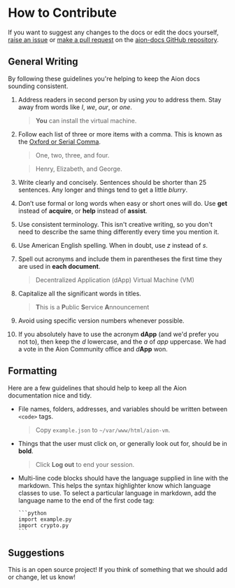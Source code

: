 # How to Contribute

If you want to suggest any changes to the docs or edit the docs yourself, [raise an issue](https://github.com/mohnjatthews/aion-docs/issues) or [make a pull request](https://github.com/mohnjatthews/aion-docs/pulls) on the [aion-docs GitHub repository](https://github.com/mohnjatthews/aion-docs).

## General Writing

By following these guidelines you're helping to keep the Aion docs sounding consistent.

1. Address readers in second person by using _you_ to address them. Stay away from words like _I_, _we_, _our_, or _one_.

    > **You** can install the virtual machine.

3. Follow each list of three or more items with a comma. This is known as the [Oxford or Serial Comma](https://en.wikipedia.org/wiki/Serial_comma).

    > One, two, three, and four.

    > Henry, Elizabeth, and George.

4. Write clearly and concisely. Sentences should be shorter than 25 sentences. Any longer and things tend to get a little _blurry_.
5. Don’t use formal or long words when easy or short ones will do. Use **get** instead of **acquire**, or **help** instead of **assist**.
6. Use consistent terminology. This isn't creative writing, so you don't need to describe the same thing differently every time you mention it.
7. Use American English spelling. When in doubt, use _z_ instead of _s_.
8. Spell out acronyms and include them in parentheses the first time they are used in **each document**.

    > Decentralized Application (dApp)
    > Virtual Machine (VM)

9. Capitalize all the significant words in titles.

    > **T**his is a **P**ublic **S**ervice **A**nnouncement

10. Avoid using specific version numbers whenever possible.

11. If you absolutely have to use the acronym **dApp** (and we'd prefer you not to), then keep the _d_ lowercase, and the _a_ of _app_ uppercase. We had a vote in the Aion Community office and _d_**App** won.

## Formatting

Here are a few guidelines that should help to keep all the Aion documentation nice and tidy.

  - File names, folders, addresses, and variables should be written between ```<code>``` tags.

    > Copy ```example.json``` to ```~/var/www/html/aion-vm```.

  - Things that the user must click on, or generally look out for, should be in **bold**.

    > Click **Log out** to end your session.

  - Multi-line code blocks should have the language supplied in line with the markdown. This helps the syntax highlighter know which language classes to use. To select a particular language in markdown, add the language name to the end of the first code tag:

        ```python
        import example.py
        import crypto.py
        ```

## Suggestions

This is an open source project! If you think of something that we should add or change, let us know!